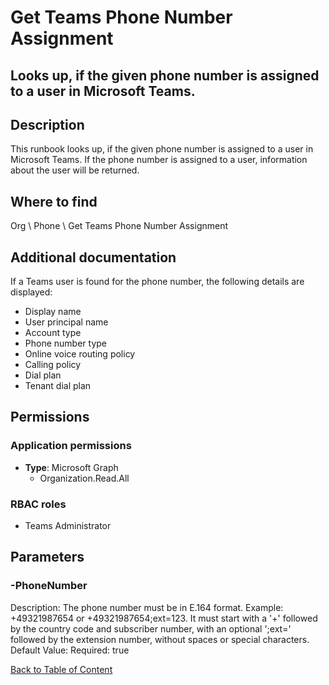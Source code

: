 # Get Teams Phone Number Assignment

## Looks up, if the given phone number is assigned to a user in Microsoft Teams.

## Description
This runbook looks up, if the given phone number is assigned to a user in Microsoft Teams. If the phone number is assigned to a user, information about the user will be returned.

## Where to find
Org \ Phone \ Get Teams Phone Number Assignment

## Additional documentation
If a Teams user is found for the phone number, the following details are displayed:
- Display name
- User principal name
- Account type
- Phone number type
- Online voice routing policy
- Calling policy
- Dial plan
- Tenant dial plan

## Permissions
### Application permissions
- **Type**: Microsoft Graph
  - Organization.Read.All

### RBAC roles
- Teams Administrator


## Parameters
### -PhoneNumber
Description: The phone number must be in E.164 format. Example: +49321987654 or +49321987654;ext=123. It must start with a '+' followed by the country code and subscriber number, with an optional ';ext=' followed by the extension number, without spaces or special characters.
Default Value: 
Required: true


[Back to Table of Content](../../../README.md)

